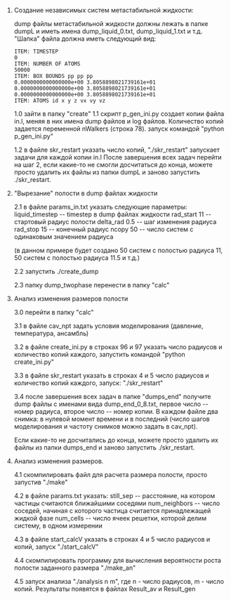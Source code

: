 1. Создание независимых систем метастабильной жидкости:

	dump файлы метастабильной жидкости должны лежать в папке dumpL и иметь имена dump_liquid_0.txt, dump_liquid_1.txt и т.д.
	"Шапка" файла должна иметь следующий вид:
	```
	ITEM: TIMESTEP
	0
	ITEM: NUMBER OF ATOMS
	50000
	ITEM: BOX BOUNDS pp pp pp
	0.0000000000000000e+00 3.8058898021739161e+01
	0.0000000000000000e+00 3.8058898021739161e+01
	0.0000000000000000e+00 3.8058898021739161e+01
	ITEM: ATOMS id x y z vx vy vz 
	```
	
	1.0 зайти в папку "create"
	1.1 скрипт p_gen_ini.py создает копии файла in.l, меняя в них имена dump файлов и log файлов. 
	Количество копий задается переменной nWalkers (строка 78).
	запуск командой "python p_gen_ini.py"
	
	1.2 в файле skr_restart указать число копий, "./skr_restart" запускает задачи для каждой копии in.l
	После завершения всех задач перейти на шаг 2, если какие-то не смогли досчитаться до конца, можете просто удалить 
	их файлы из папки dumpL и заново запустить ./skr_restart.


2. "Вырезание" полости в dump файлах жидкости
	
	2.1 в файле params_in.txt указать следующие параметры:
		liquid_timestep  -- timestep в dump файлах жидкости
		rad_start 11     -- стартовый радиус полости
		delta_rad 0.5	 -- шаг изменения радиуса
		rad_stop 15	 -- конечный радиус
		ncopy 50 	 -- число систем с одинаковым значением радиуса

	(в данном примере будет создано 50 систем с полостью радиуса 11, 50 систем с полостью радиуса 11.5 и т.д.)

	2.2 запустить ./create_dump

	2.3 папку dump_twophase перенести в папку "calc"


3. Анализ изменения размеров полости
	
	3.0 перейти в папку "calc"

	3.1 в файле cav_npt задать условия моделирования (давление, температура, ансамбль)

	3.2 в файле create_ini.py в строках 96 и 97 указать число радиусов и количество копий каждого, запустить командой
	   "python create_ini.py"

	3.3 в файле skr_restart указать в строках 4 и 5 число радиусов и количество копий каждого, запуск: "./skr_restart"

	3.4 после завершения всех задач в папке "dumps_end" получите dump файлы с именами вида dump_end_0_8.txt, первое число 
	-- номер радиуса, второе число -- номер копии. В каждом файле два снимка: в нулевой момент времени и в последний (число 
	шагов моделирования и частоту снимков можно задать в cav_npt).  

	Если какие-то не досчитались до конца, можете просто удалить их файлы из папки dumps_end и заново запустить 
	./skr_restart. 

4. Анализ изменения размеров.
   
	4.1 скомпилировать файл для расчета размера полости, просто запустив "./make"
	
	4.2 в файле params.txt указать:
	still_sep      -- расстояние, на котором частицы считаются ближайшими соседями
	num_neighbors  -- число соседей, начиная с которого частица считается принадлежащей жидкой фазе 
	num_cells      -- число ячеек решетки, которой делим систему, в одном измерении
	
	4.3 в файле start_calcV указать в строках 4 и 5 число радиусов и копий, запуск "./start_calcV"
	
	4.4 скомпилировать программу для вычисления вероятности роста полости заданного размера "./make_an"
	
	4.5 запуск анализа "./analysis n m", где n - число радиусов, m - число копий. Результаты появятся в файлах Result_av 
	и Result_gen




  












